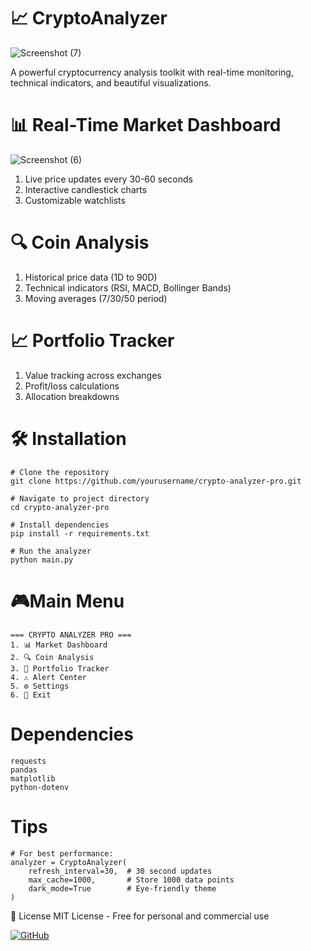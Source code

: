 # 📈 CryptoAnalyzer 
![Screenshot (7)](https://github.com/user-attachments/assets/b0f5e02a-82ce-418a-8340-5b5e840e3baf)


A powerful cryptocurrency analysis toolkit with real-time monitoring, technical indicators, and beautiful visualizations.

# 📊 Real-Time Market Dashboard
![Screenshot (6)](https://github.com/user-attachments/assets/92c26ab5-d4a2-4af7-8323-8e980d4cb1d0)

1. Live price updates every 30-60 seconds
2. Interactive candlestick charts
3. Customizable watchlists

# 🔍 Coin Analysis

1. Historical price data (1D to 90D)
2. Technical indicators (RSI, MACD, Bollinger Bands)
3. Moving averages (7/30/50 period)

# 📈 Portfolio Tracker

1. Value tracking across exchanges
2. Profit/loss calculations
3. Allocation breakdowns

# 🛠 Installation
```console
# Clone the repository
git clone https://github.com/yourusername/crypto-analyzer-pro.git

# Navigate to project directory
cd crypto-analyzer-pro

# Install dependencies
pip install -r requirements.txt

# Run the analyzer
python main.py
```
# 🎮Main Menu
```console
=== CRYPTO ANALYZER PRO ===
1. 📊 Market Dashboard
2. 🔍 Coin Analysis  
3. 💼 Portfolio Tracker
4. ⚠️ Alert Center
5. ⚙️ Settings
6. 🚪 Exit
```

# Dependencies
```console
requests
pandas
matplotlib
python-dotenv	
```

# Tips 
```console
# For best performance:
analyzer = CryptoAnalyzer(
    refresh_interval=30,  # 30 second updates
    max_cache=1000,       # Store 1000 data points
    dark_mode=True        # Eye-friendly theme
)
```
📜 License
MIT License - Free for personal and commercial use

[![GitHub](https://img.shields.io/badge/GitHub-View_Project-blue?logo=github)](https://github.com/hidayat-tanjung/CryptoAnalyzer)
